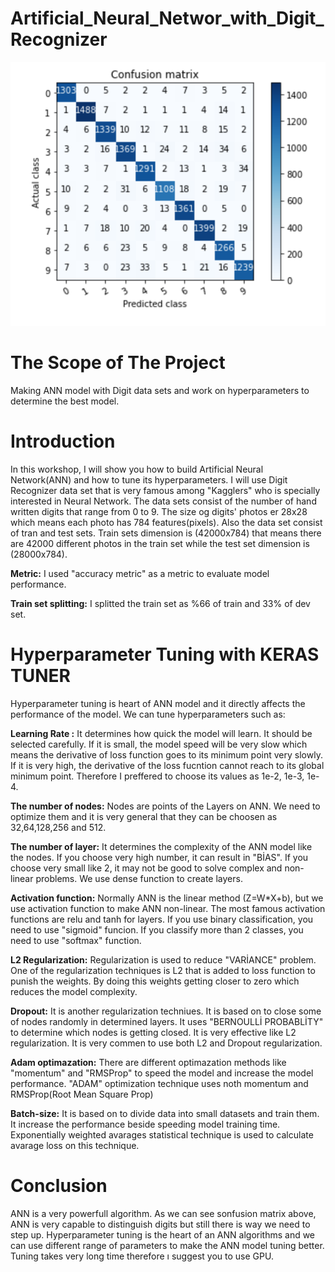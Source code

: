 # Artificial_Neural_Networ_with_Digit_Recognizer


![](confusion_matrix.png)

# The Scope of The Project
Making ANN model with Digit data sets and work on hyperparameters to determine the best model.

# Introduction
In this workshop, I will show you how to build Artificial Neural Network(ANN) and how to tune its hyperparameters. I will use Digit Recognizer data set that is very famous among "Kagglers" who is specially interested in Neural Network. The data sets consist of the number of hand written digits that range from 0 to 9. The size og digits' photos er 28x28 which means each photo has 784 features(pixels). Also the data set consist of tran and test sets. Train sets dimension is (42000x784) that means there are 42000 different photos in the train set while the test set dimension is (28000x784).

**Metric:** I used "accuracy metric" as a metric to evaluate model performance.

**Train set splitting:** I splitted the train set as %66 of train and 33% of dev set.

# Hyperparameter Tuning with KERAS TUNER

Hyperparameter tuning is heart of  ANN model and it directly affects the performance of the model. We can tune hyperparameters such as:

**Learning Rate :** It determines how quick the model will learn. It should be selected carefully. If it is small, the model speed will be very slow which means the derivative 
of loss function goes to its minimum point very slowly. If it is very high, the derivative of the loss fucntion cannot reach to its global minimum point. 
Therefore I preffered to choose its values as 1e-2, 1e-3, 1e-4.

**The number of nodes:** Nodes are points of the Layers on ANN. We need to optimize them and it is very general that they can be choosen as 32,64,128,256 and 512. 

**The number of layer:** It determines the complexity of the ANN model like the nodes. If you choose very high number, it can result in "BİAS". If you choose very small like 2,
it may not be good to solve complex and non-linear problems. We use dense function to create layers.

**Activation function:** Normally ANN is the linear method (Z=W*X+b), but we use activation function to make ANN non-linear. The most famous activation functions are relu and 
tanh for layers. If you use binary classification, you need to use "sigmoid" funcion. If you classify more than 2 classes, you need to use "softmax" function.

**L2 Regularization:** Regularization is used to reduce "VARİANCE" problem. One of the regularization techniques is L2 that is added to loss function to punish the weights.
By doing this weights getting closer to zero which reduces the model complexity.

**Dropout:** It is another regularization techniues. It is based on to close some of nodes randomly in determined layers. It uses "BERNOULLİ PROBABLİTY" to determine which nodes 
is getting closed. It is very effective like L2 regularization. It is very commen to use both L2 and Dropout regularization.

**Adam optimazation:** There are different optimazation methods like "momentum" and "RMSProp" to speed the model and increase the model performance. "ADAM" optimization technique
uses noth momentum and RMSProp(Root Mean Square Prop)

**Batch-size:** It is based on to divide data into small datasets and train them. It increase the performance beside speeding model training time. Exponentially weighted avarages 
statistical technique is used to calculate avarage loss on this technique. 



# Conclusion
ANN is a very powerfull algorithm. As we can see sonfusion matrix above, ANN is very capable to distinguish digits but still there is way we need to step up. Hyperparameter tuning is the heart of an ANN algorithms and we can use different range of parameters to make the ANN model tuning better. Tuning takes very long time therefore ı suggest you to use GPU. 






